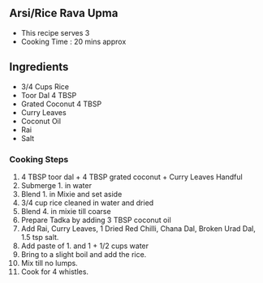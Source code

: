 ## Arsi/Rice Rava Upma

* This recipe serves 3 
* Cooking Time : 20 mins approx

## Ingredients

- 3/4 Cups Rice
- Toor Dal 4 TBSP
- Grated Coconut 4 TBSP
- Curry Leaves
- Coconut Oil
- Rai
- Salt

### Cooking Steps


1. 4 TBSP toor dal + 4 TBSP grated coconut + Curry Leaves Handful 
2. Submerge 1. in water
3. Blend 1. in Mixie and set aside
4. 3/4 cup rice cleaned in water and dried 
5. Blend 4. in mixie till coarse
6. Prepare Tadka by adding 3 TBSP coconut oil
7. Add Rai, Curry Leaves, 1 Dried Red Chilli, Chana Dal, Broken Urad Dal, 1.5 tsp salt.
8. Add paste of 1. and 1 + 1/2 cups water
9. Bring to a slight boil and add the rice.
10. Mix till no lumps.
11. Cook for 4 whistles.

